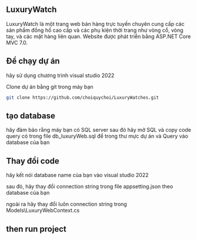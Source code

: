 ## LuxuryWatch
LuxuryWatch là một trang web bán hàng trực tuyến chuyên cung cấp các sản phẩm đồng hồ cao cấp và các phụ kiện thời trang như vòng cổ, vòng tay, và các mặt hàng liên quan. Website được phát triển bằng ASP.NET Core MVC 7.0.

## Để chạy dự án

hãy sử dụng chương trình visual studio 2022

Clone dự án bằng git trong máy bạn

```bash
git clone https://github.com/choiquychoi/LuxuryWatches.git
```

## tạo database

hãy đảm bảo rằng máy bạn có SQL server sau đó hãy mở SQL và copy code query có trong file db_luxuryWeb.sql để trong thư mực dự án
và Query vào database của bạn

## Thay đổi code 

hãy kết nói database name của bạn vào visual studio 2022

sau đó, hãy thay đổi connection string trong file appsetting.json theo database của bạn

ngoài ra hãy thay đổi luôn connection string trong Models\LuxuryWebContext.cs 

## then run project
